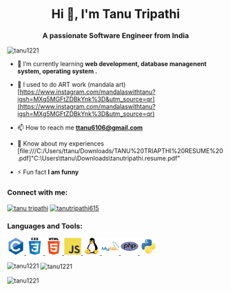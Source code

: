 <h1 align="center">Hi 👋, I'm Tanu Tripathi</h1>
<h3 align="center">A passionate Software Engineer from India</h3>

<p align="left"> <img src="https://komarev.com/ghpvc/?username=tanu1221&label=Profile%20views&color=0e75b6&style=flat" alt="tanu1221" /> </p>

- 🌱 I’m currently learning **web development, database managenent system, operating system .**

- 📝 I used to do ART work (mandala art) [https://www.instagram.com/mandalaswithtanu?igsh=MXg5MGFtZDBkYnk%3D&utm_source=qr](https://www.instagram.com/mandalaswithtanu?igsh=MXg5MGFtZDBkYnk%3D&utm_source=qr)

- 📫 How to reach me **ttanu6106@gmail.com**

- 📄 Know about my experiences [file:///C:/Users/ttanu/Downloads/TANU%20TRIAPTHI%20RESUME%20.pdf]"C:\Users\ttanu\Downloads\tanutripathi.resume.pdf"

- ⚡ Fun fact **I am funny**

<h3 align="left">Connect with me:</h3>
<p align="left">
<a href="https://linkedin.com/in/tanu tripathi" target="blank"><img align="center" src="https://raw.githubusercontent.com/rahuldkjain/github-profile-readme-generator/master/src/images/icons/Social/linked-in-alt.svg" alt="tanu tripathi" height="30" width="40" /></a>
<a href="https://instagram.com/tanutripathi615" target="blank"><img align="center" src="https://raw.githubusercontent.com/rahuldkjain/github-profile-readme-generator/master/src/images/icons/Social/instagram.svg" alt="tanutripathi615" height="30" width="40" /></a>
</p>

<h3 align="left">Languages and Tools:</h3>
<p align="left"> <a href="https://www.cprogramming.com/" target="_blank" rel="noreferrer"> <img src="https://raw.githubusercontent.com/devicons/devicon/master/icons/c/c-original.svg" alt="c" width="40" height="40"/> </a> <a href="https://www.w3schools.com/css/" target="_blank" rel="noreferrer"> <img src="https://raw.githubusercontent.com/devicons/devicon/master/icons/css3/css3-original-wordmark.svg" alt="css3" width="40" height="40"/> </a> <a href="https://www.w3.org/html/" target="_blank" rel="noreferrer"> <img src="https://raw.githubusercontent.com/devicons/devicon/master/icons/html5/html5-original-wordmark.svg" alt="html5" width="40" height="40"/> </a> <a href="https://developer.mozilla.org/en-US/docs/Web/JavaScript" target="_blank" rel="noreferrer"> <img src="https://raw.githubusercontent.com/devicons/devicon/master/icons/javascript/javascript-original.svg" alt="javascript" width="40" height="40"/> </a> <a href="https://www.linux.org/" target="_blank" rel="noreferrer"> <img src="https://raw.githubusercontent.com/devicons/devicon/master/icons/linux/linux-original.svg" alt="linux" width="40" height="40"/> </a> <a href="https://www.mysql.com/" target="_blank" rel="noreferrer"> <img src="https://raw.githubusercontent.com/devicons/devicon/master/icons/mysql/mysql-original-wordmark.svg" alt="mysql" width="40" height="40"/> </a> <a href="https://www.php.net" target="_blank" rel="noreferrer"> <img src="https://raw.githubusercontent.com/devicons/devicon/master/icons/php/php-original.svg" alt="php" width="40" height="40"/> </a> <a href="https://www.python.org" target="_blank" rel="noreferrer"> <img src="https://raw.githubusercontent.com/devicons/devicon/master/icons/python/python-original.svg" alt="python" width="40" height="40"/> </a> </p>

<p><img align="left" src="https://github-readme-stats.vercel.app/api/top-langs?username=tanu1221&show_icons=true&locale=en&layout=compact" alt="tanu1221" /></p>

<p>&nbsp;<img align="center" src="https://github-readme-stats.vercel.app/api?username=tanu1221&show_icons=true&locale=en" alt="tanu1221" /></p>

<p><img align="center" src="https://github-readme-streak-stats.herokuapp.com/?user=tanu1221&" alt="tanu1221" /></p>
